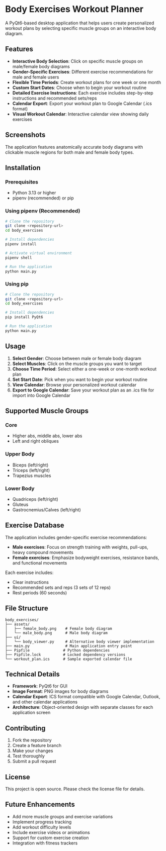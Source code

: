 # Body Exercises Workout Planner

A PyQt6-based desktop application that helps users create personalized workout plans by selecting specific muscle groups on an interactive body diagram.

## Features

- **Interactive Body Selection**: Click on specific muscle groups on male/female body diagrams
- **Gender-Specific Exercises**: Different exercise recommendations for male and female users
- **Flexible Time Periods**: Create workout plans for one week or one month
- **Custom Start Dates**: Choose when to begin your workout routine
- **Detailed Exercise Instructions**: Each exercise includes step-by-step instructions and recommended sets/reps
- **Calendar Export**: Export your workout plan to Google Calendar (.ics format)
- **Visual Workout Calendar**: Interactive calendar view showing daily exercises

## Screenshots

The application features anatomically accurate body diagrams with clickable muscle regions for both male and female body types.

## Installation

### Prerequisites

- Python 3.13 or higher
- pipenv (recommended) or pip

### Using pipenv (Recommended)

```bash
# Clone the repository
git clone <repository-url>
cd body_exercises

# Install dependencies
pipenv install

# Activate virtual environment
pipenv shell

# Run the application
python main.py
```

### Using pip

```bash
# Clone the repository
git clone <repository-url>
cd body_exercises

# Install dependencies
pip install PyQt6

# Run the application
python main.py
```

## Usage

1. **Select Gender**: Choose between male or female body diagram
2. **Select Muscles**: Click on the muscle groups you want to target
3. **Choose Time Period**: Select either a one-week or one-month workout plan
4. **Set Start Date**: Pick when you want to begin your workout routine
5. **View Calendar**: Browse your personalized workout calendar
6. **Export to Google Calendar**: Save your workout plan as an .ics file for import into Google Calendar

## Supported Muscle Groups

### Core
- Higher abs, middle abs, lower abs
- Left and right obliques

### Upper Body
- Biceps (left/right)
- Triceps (left/right)
- Trapezius muscles

### Lower Body
- Quadriceps (left/right)
- Gluteus
- Gastrocnemius/Calves (left/right)

## Exercise Database

The application includes gender-specific exercise recommendations:

- **Male exercises**: Focus on strength training with weights, pull-ups, heavy compound movements
- **Female exercises**: Emphasize bodyweight exercises, resistance bands, and functional movements

Each exercise includes:
- Clear instructions
- Recommended sets and reps (3 sets of 12 reps)
- Rest periods (60 seconds)

## File Structure

```
body_exercises/
├── assets/
│   ├── female_body.png    # Female body diagram
│   └── male_body.png      # Male body diagram
├── ui/
│   └── body_viewer.py     # Alternative body viewer implementation
├── main.py                # Main application entry point
├── Pipfile               # Python dependencies
├── Pipfile.lock          # Locked dependency versions
└── workout_plan.ics      # Sample exported calendar file
```

## Technical Details

- **Framework**: PyQt6 for GUI
- **Image Format**: PNG images for body diagrams
- **Calendar Export**: ICS format compatible with Google Calendar, Outlook, and other calendar applications
- **Architecture**: Object-oriented design with separate classes for each application screen

## Contributing

1. Fork the repository
2. Create a feature branch
3. Make your changes
4. Test thoroughly
5. Submit a pull request

## License

This project is open source. Please check the license file for details.

## Future Enhancements

- Add more muscle groups and exercise variations
- Implement progress tracking
- Add workout difficulty levels
- Include exercise videos or animations
- Support for custom exercise creation
- Integration with fitness trackers